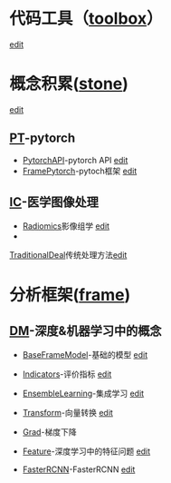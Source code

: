 # 代码工具（[toolbox](https://xtj2020.top/toolbox)）
[edit](./toolbox/index.html)

# 概念积累([stone](https://xtj2020.top/stone))
[edit](./stone/index.html)

## [PT](./sub_memory.md)-pytorch

- [PytorchAPI](https://xtj2020.top/toolbox/PT/pytorchAPI.html)-pytorch API
[edit](./toolbox/PT/pytorchAPI.md)
- [FramePytorch](https://xtj2020.top/toolbox/PT/framePytorch.html)-pytoch框架
[edit](./toolbox/PT/framePytorch.md)



## [IC](./stone/IC)-医学图像处理
- [Radiomics](https://xtj2020.top/stone/IC/Radiomics.html)影像组学
 [edit](./stone/IC/Radiomics.md)
-
[TraditionalDeal](https://xtj2020.top/stone/IC/TraditionalDeal.html)传统处理方法[edit](./stone/IC/TraditionalDeal.md)

# 分析框架([frame](https://xtj2020.top/frame))
## [DM](./stone/DM)-深度&机器学习中的概念
- [BaseFrameModel](https://xtj2020.top/toolbox/DL/baseFrameModel.html)-基础的模型
[edit](./toolbox/DL/baseFrameModel.md)


- [Indicators](https://xtj2020.top/toolbox/DL/indicators.html)-评价指标
[edit](./toolbox/DL/indicators.md)

- [EnsembleLearning](https://xtj2020.top/stone/DM/EnsembleLearning.html)-集成学习
[edit](./stone/DM/EnsembleLearning.md)
- [Transform](https://xtj2020.top/stone/DM/transform.html)-向量转换
[edit](./stone/DM/transform.md)

- [Grad](https://xtj2020.top/toolbox/DL/PlotNeuralNet.html)-梯度下降

- [Feature](https://xtj2020.top/toolbox/DL/Feature.html)-深度学习中的特征问题
[edit](./toolbox/DL/Feature.md)

- [FasterRCNN](https://xtj2020.top/stone/DM/FasterRCNN.html)-FasterRCNN
[edit](./stone/DM/FasterRCNN.md)
